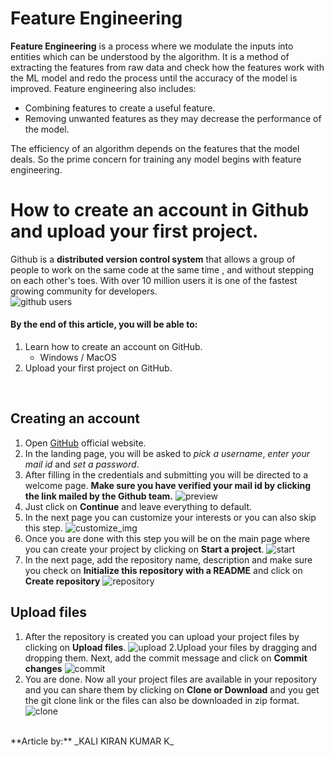# Feature Engineering
**Feature Engineering** is a process where we modulate the inputs into entities which can be understood by the algorithm. It is a method of extracting the features from raw data and check how the features work with the ML model and redo the process until the accuracy of the model is improved.
Feature engineering also includes:
* Combining features to create a useful feature.
* Removing unwanted features as they may decrease the performance of the model.

The efficiency of an algorithm depends on the features that the model deals. So the prime concern for training any model begins with  feature engineering.
<br>
# 
# How to create an account in Github and upload your first project.



Github is a **distributed version control system** that allows a group of people to work on the same code at the same time , and without stepping on each other's toes. With over 10 million users it is one of the fastest growing community for developers.<br>
![github users](https://upload.wikimedia.org/wikipedia/commons/5/57/Mapping_collaborative_software_on_GitHub.png "The Github Community")

#### By the end of this article, you will be able to:<br>
1. Learn how to create an account on GitHub.
    * Windows / MacOS
2. Upload your first project on GitHub.    
<br>

## Creating an account
1. Open [GitHub](https://github.com/) official website.
2. In the landing page, you will be asked to _pick a username_, _enter your mail id_ and _set a password_.
3. After filling in the credentials and submitting you will be directed to a welcome page. **Make sure you have verified your mail id by clicking the link mailed by the Github team.**
![preview](https://www.anonfiles.cc/uploads/02bdc4483cba8537e928ac0718e18708.png "setup page")
3. Just click on **Continue** and leave everything to default.
4. In the next page you can customize your interests or you can also skip this step.
![customize_img](https://www.anonfiles.cc/uploads/f5ed6e007bd62f0598437897804533da.png "Customization page")
5. Once you are done with this step you will be on the main page where you can create your project by clicking on **Start a project**.
![start](https://www.anonfiles.cc/uploads/a2699abf0bf2dde171e89d539bf91623.png "start the project")
7. In the next page, add the repository name, description and make sure you check on **Initialize this repository with a README** and click on **Create repository**
![repository](https://www.anonfiles.cc/uploads/d23a1f32b8044bec86078543c1725710.png "creating repository")
## Upload files
1. After the repository is created you can upload your project files by clicking on **Upload files**.
![upload](https://www.anonfiles.cc/uploads/cc9f377ac9a7f18401322752062a4cf2.png "Uploading files")
2.Upload your files by dragging and dropping them. Next, add the commit message and click on **Commit changes**
![commit](https://www.anonfiles.cc/uploads/286383c1d3855c84564f0a1a7bdbccee.png "Commit changes")
3. You are done. Now all your project files are available in your repository and you can share them by clicking on **Clone or Download** and you get the git clone link or the files can also be downloaded in zip format.
![clone](https://www.anonfiles.cc/uploads/f154cf49e7577118841c46b14ba6c7fb.png "clone or download")
<br>
**Article by:** _KALI KIRAN KUMAR K_
